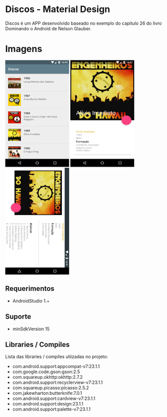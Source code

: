 Discos - Material Design
============================

Discos é um APP desenvolvido baseado no exemplo do capitulo 26 do livro Dominando o Android de Nelson Glauber.

Imagens
======================
<img  src="https://raw.githubusercontent.com/adalbertofjr/material-design-discos/master/images-git/lista_discos.png" width="203" height="339" />
<img  src="https://raw.githubusercontent.com/adalbertofjr/material-design-discos/master/images-git/detalhe_discos.png" width="203" height="339" />
<img  src="https://raw.githubusercontent.com/adalbertofjr/material-design-discos/master/images-git/detalhe_discos_land.png" width="203" height="339" />

## Requerimentos ##

* AndroidStudio 1.+

## Suporte ##

* minSdkVersion 15

## Libraries / Compiles ##

Lista das libraries / compiles utiizadas no projeto:

* com.android.support:appcompat-v7:23.1.1
* com.google.code.gson:gson:2.5
* com.squareup.okhttp:okhttp:2.7.2
* com.android.support:recyclerview-v7:23.1.1
* com.squareup.picasso:picasso:2.5.2
* com.jakewharton:butterknife:7.0.1
* com.android.support:cardview-v7:23.1.1
* com.android.support:design:23.1.1
* com.android.support:palette-v7:23.1.1
